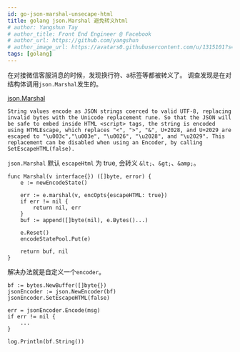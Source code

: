 ```yaml
---
id: go-json-marshal-unsecape-html
title: golang json.Marshal 避免转义html
# author: Yangshun Tay
# author_title: Front End Engineer @ Facebook
# author_url: https://github.com/yangshun
# author_image_url: https://avatars0.githubusercontent.com/u/1315101?s=400&v=4
tags: [golang]
---
```



在对接微信客服消息的时候，发现换行符、a标签等都被转义了。
调查发现是在对结构体调用`json.Marshal`发生的。

<!--truncate-->

[json.Marshal](https://pkg.go.dev/encoding/json?tab=doc#Marshal)

`String values encode as JSON strings coerced to valid UTF-8, replacing invalid bytes with the Unicode replacement rune. So that the JSON will be safe to embed inside HTML <script> tags, the string is encoded using HTMLEscape, which replaces "<", ">", "&", U+2028, and U+2029 are escaped to "\u003c","\u003e", "\u0026", "\u2028", and "\u2029". This replacement can be disabled when using an Encoder, by calling SetEscapeHTML(false).`

`json.Marshal` 默认 `escapeHtml` 为 true, 会转义 `&lt;`、`&gt;`、`&amp;`。

```golang
func Marshal(v interface{}) ([]byte, error) {
    e := newEncodeState()

    err := e.marshal(v, encOpts{escapeHTML: true})
    if err != nil {
        return nil, err
    }
    buf := append([]byte(nil), e.Bytes()...)

    e.Reset()
    encodeStatePool.Put(e)

    return buf, nil
}
```

解决办法就是自定义一个`encoder`。

```golang
bf := bytes.NewBuffer([]byte{})
jsonEncoder := json.NewEncoder(bf)
jsonEncoder.SetEscapeHTML(false)

err = jsonEncoder.Encode(msg)
if err != nil {
    ...
}

log.Println(bf.String())
```
